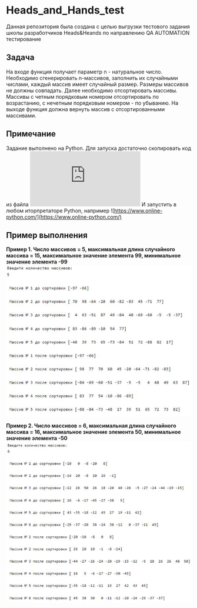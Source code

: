 # Heads_and_Hands_test
Данная репозитория была создана с целью выгрузки тестового задания школы разработчиков Heads&Heands по направлению QA AUTOMATION
тестирование
## Задача
На входе функция получает параметр n - натуральное число. Необходимо сгенерировать n-массивов, заполнить их случайными числами, каждый массив имеет случайный размер. Размеры массивов не должны совпадать. Далее необходимо отсортировать массивы. Массивы с четным порядковым номером отсортировать по возрастанию, с нечетным порядковым номером - по убыванию. На выходе функция должна вернуть массив с отсортированными массивами.
## Примечание
Задание выполнено на Python. Для запуска достаточно скопировать код из файла ![test.py](https://github.com/Alex-Kriv/Heads_and_Hands_test/blob/main/test.py) 
И запустить в любом иторпретаторе Python, например ![https://www.online-python.com/](https://www.online-python.com/)
## Пример выполнения
**Пример 1. Число массивов = 5, максимальная длина случайного массива = 15, максимальное значение элемента 99, минимальное значение элемента -99**
![Пример 1](https://github.com/Alex-Kriv/Heads_and_Hands_test/blob/main/first.JPG)

**Пример 2. Число массивов = 6, максимальная длина случайного массива = 16, максимальное значение элемента 50, минимальное значение элемента -50**
![Пример 2](https://github.com/Alex-Kriv/Heads_and_Hands_test/blob/main/second.JPG)
